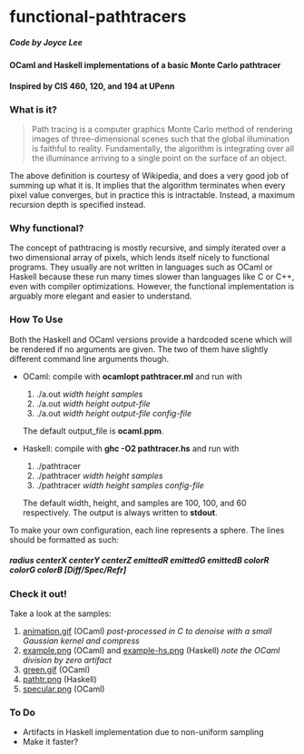 # functional-pathtracers
##### Code by Joyce Lee

#### OCaml and Haskell implementations of a basic Monte Carlo pathtracer
#### Inspired by CIS 460, 120, and 194 at UPenn

### What is it?
> Path tracing is a computer graphics Monte Carlo method of rendering images of three-dimensional scenes such that the global illumination is faithful to reality. Fundamentally, the algorithm is integrating over all the illuminance arriving to a single point on the surface of an object.

The above definition is courtesy of Wikipedia, and does a very good job of summing up what it is. It implies that the algorithm terminates when every pixel value converges, but in practice this is intractable. Instead, a maximum recursion depth is specified instead.

### Why functional?
The concept of pathtracing is mostly recursive, and simply iterated over a two dimensional array of pixels, which lends itself nicely to functional programs. They usually are not written in languages such as OCaml or Haskell because these run many times slower than languages like C or C++, even with compiler optimizations. However, the functional implementation is arguably more elegant and easier to understand.

### How To Use
Both the Haskell and OCaml versions provide a hardcoded scene  which will be rendered if no arguments are given. The two of them have slightly different command line arguments though.

 * OCaml: compile with **ocamlopt pathtracer.ml** and run with
   1. ./a.out *width height samples*
   2. ./a.out *width height output-file*
   3. ./a.out *width height output-file config-file*

   The default output_file is **ocaml.ppm**.
 * Haskell: compile with **ghc -O2 pathtracer.hs** and run with
   1. ./pathtracer
   2. ./pathtracer *width height samples*
   3. ./pathtracer *width height samples config-file*

   The default width, height, and samples are 100, 100, and 60 respectively. The output is always written to **stdout**.

To make your own configuration, each line represents a sphere. The lines should be formatted as such:
##### radius centerX centerY centerZ emittedR emittedG emittedB colorR colorG colorB [Diff/Spec/Refr]

### Check it out!
Take a look at the samples:

 1. [animation.gif](https://github.com/leejcw/functional-pathtracers/blob/master/output/animation.gif) (OCaml) *post-processed in C to denoise with a small Gaussian kernel and compress*
 2. [example.png](https://github.com/leejcw/functional-pathtracers/blob/master/output/example.png) (OCaml) and [example-hs.png](https://github.com/leejcw/functional-pathtracers/blob/master/output/example-hs.png) (Haskell) *note the OCaml division by zero artifact*
 3. [green.gif](https://github.com/leejcw/functional-pathtracers/blob/master/output/green.gif) (OCaml)
 4. [pathtr.png](https://github.com/leejcw/functional-pathtracers/blob/master/output/pathtr.png) (Haskell)
 5. [specular.png](https://github.com/leejcw/functional-pathtracers/blob/master/output/specular.png) (OCaml)

### To Do
 * Artifacts in Haskell implementation due to non-uniform sampling
 * Make it faster?
